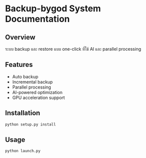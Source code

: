 # Backup-bygod System Documentation

## Overview
ระบบ backup และ restore แบบ one-click ที่ใช้ AI และ parallel processing

## Features
- Auto backup
- Incremental backup
- Parallel processing
- AI-powered optimization
- GPU acceleration support

## Installation
```bash
python setup.py install
```

## Usage
```bash
python launch.py
```
